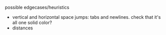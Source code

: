 possible edgecases/heuristics
- vertical and horizontal space jumps: tabs and newlines. check that it's all one solid color?
- distances
